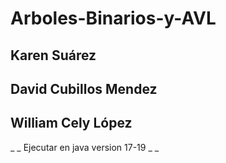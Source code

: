 # Arboles-Binarios-y-AVL

## Karen Suárez
## David Cubillos Mendez
## William Cely López

_ _ Ejecutar en java version 17-19 _ _
